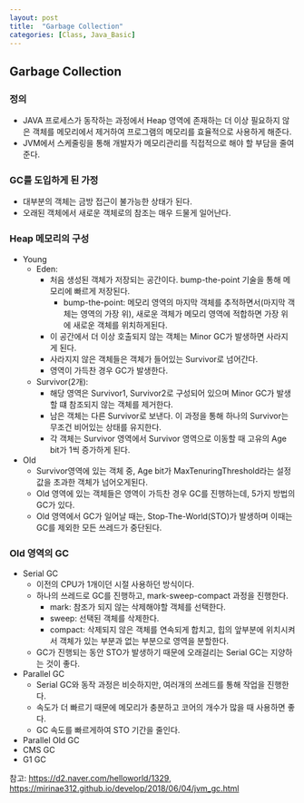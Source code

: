 ```yaml
---
layout: post
title:  "Garbage Collection"
categories: [Class, Java_Basic]
---
```

## Garbage Collection
### 정의
- JAVA 프로세스가 동작하는 과정에서 Heap 영역에 존재하는 더 이상 필요하지 않은 객체를 메모리에서 제거하여 프로그램의 메모리를 효율적으로 사용하게 해준다.
- JVM에서 스케줄링을 통해 개발자가 메모리관리를 직접적으로 해야 할 부담을 줄여준다.

### GC를 도입하게 된 가정
- 대부분의 객체는 금방 접근이 불가능한 상태가 된다.
- 오래된 객체에서 새로운 객체로의 참조는 매우 드물게 일어난다.

### Heap 메모리의 구성
- Young
  - Eden:
    - 처음 생성된 객체가 저장되는 공간이다. bump-the-point 기술을 통해 메모리에 빠르게 저장된다.
      - bump-the-point: 메모리 영역의 마지막 객체를 추적하면서(마지막 객체는 영역의 가장 위), 새로운 객체가 메모리 영역에 적합하면 가장 위에 새로운 객체를 위치하게된다.
    - 이 공간에서 더 이상 호출되지 않는 객체는 Minor GC가 발생하면 사라지게 된다.
    - 사라지지 않은 객체들은 객체가 들어있는 Survivor로 넘어간다.
    - 영역이 가득찬 경우 GC가 발생한다.
  - Survivor(2개):
    - 해당 영역은 Survivor1, Survivor2로 구성되어 있으며 Minor GC가 발생할 떄 참조되지 않는 객체를 제거한다.
    - 남은 객체는 다른 Survivor로 보낸다. 이 과정을 통해 하나의 Survivor는 무조건 비어있는 상태를 유지한다.
    - 각 객체는 Survivor 영역에서 Survivor 영역으로 이동할 때 고유의 Age bit가 1씩 증가하게 된다.
- Old
  - Survivor영역에 있는 객체 중, Age bit가 MaxTenuringThreshold라는 설정값을 초과한 객체가 넘어오게된다.
  - Old 영역에 있는 객체들은 영역이 가득찬 경우 GC를 진행하는데, 5가지 방법의 GC가 있다.
  - Old 영역에서 GC가 일어날 때는, Stop-The-World(STO)가 발생하며 이때는 GC를 제외한 모든 쓰레드가 중단된다.

### Old 영역의 GC
- Serial GC
  - 이전의 CPU가 1개이던 시절 사용하던 방식이다.
  - 하나의 쓰레드로 GC를 진행하고, mark-sweep-compact 과정을 진행한다.
    - mark: 참조가 되지 않는 삭제해야할 객체를 선택한다.
    - sweep: 선택된 객체를 삭제한다.
    - compact: 삭제되지 않은 객체를 연속되게 합치고, 힙의 앞부분에 위치시켜서 객체가 있는 부분과 없는 부분으로 영역을 분할한다.
  - GC가 진행되는 동안 STO가 발생하기 때문에 오래걸리는 Serial GC는 지양하는 것이 좋다.
- Parallel GC
  - Serial GC와 동작 과정은 비슷하지만, 여러개의 쓰레드를 통해 작업을 진행한다.
  - 속도가 더 빠르기 때문에 메모리가 충분하고 코어의 개수가 많을 때 사용하면 좋다.
  - GC 속도를 빠르게하여 STO 기간을 줄인다.
- Parallel Old GC
- CMS GC
- G1 GC

참고: https://d2.naver.com/helloworld/1329,      https://mirinae312.github.io/develop/2018/06/04/jvm_gc.html